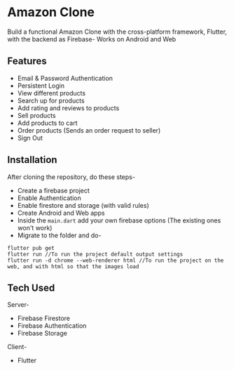 # Amazon Clone

Build a functional Amazon Clone with the cross-platform framework, Flutter, with the backend as Firebase- Works on Android and Web

## Features

- Email & Password Authentication
- Persistent Login
- View different products
- Search up for products
- Add rating and reviews to products
- Sell products
- Add products to cart
- Order products (Sends an order request to seller)
- Sign Out


## Installation

After cloning the repository, do these steps-

- Create a firebase project
- Enable Authentication
- Enable firestore and storage (with valid rules)
- Create Android and Web apps
- Inside the ```main.dart``` add your own firebase options (The existing ones won't work)
- Migrate to the folder and do-
```
flutter pub get
flutter run //To run the project default output settings
flutter run -d chrome --web-renderer html //To run the project on the web, and with html so that the images load
```

## Tech Used

Server-
- Firebase Firestore
- Firebase Authentication
- Firebase Storage

Client-
- Flutter


